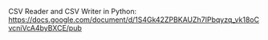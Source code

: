
CSV Reader and CSV Writer in Python: https://docs.google.com/document/d/1S4Gk42ZPBKAUZh7IPbqyzq_vk18oCvcniVcA4byBXCE/pub
